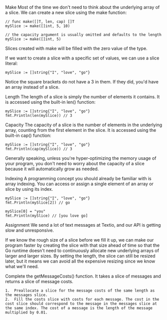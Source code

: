 Make
Most of the time we don't need to think about the underlying array of a slice. We can create a new slice using the make function:

```
// func make([]T, len, cap) []T
mySlice := make([]int, 5, 10)

// the capacity argument is usually omitted and defaults to the length
mySlice := make([]int, 5)
```

Slices created with make will be filled with the zero value of the type.

If we want to create a slice with a specific set of values, we can use a slice literal:

```
mySlice := []string{"I", "love", "go"}
```

Notice the square brackets do not have a 3 in them. If they did, you'd have an array instead of a slice.

Length
The length of a slice is simply the number of elements it contains. It is accessed using the built-in len() function:

```
mySlice := []string{"I", "love", "go"}
fmt.Println(len(mySlice)) // 3
```

Capacity
The capacity of a slice is the number of elements in the underlying array, counting from the first element in the slice. It is accessed using the built-in cap() function:

```
mySlice := []string{"I", "love", "go"}
fmt.Println(cap(mySlice)) // 3
```

Generally speaking, unless you're hyper-optimizing the memory usage of your program, you don't need to worry about the capacity of a slice because it will automatically grow as needed.

Indexing
A programming concept you should already be familiar with is array indexing. You can access or assign a single element of an array or slice by using its index.

```
mySlice := []string{"I", "love", "go"}
fmt.Println(mySlice[2]) // go

mySlice[0] = "you"
fmt.Println(mySlice) // [you love go]
```

Assignment
We send a lot of text messages at Textio, and our API is getting slow and unresponsive.

If we know the rough size of a slice before we fill it up, we can make our program faster by creating the slice with that size ahead of time so that the Go runtime doesn't need to continuously allocate new underlying arrays of larger and larger sizes. By setting the length, the slice can still be resized later, but it means we can avoid all the expensive resizing since we know what we'll need.

Complete the getMessageCosts() function. It takes a slice of messages and returns a slice of message costs.

    1.  Preallocate a slice for the message costs of the same length as the messages slice.
    2.  Fill the costs slice with costs for each message. The cost in the cost slice should correspond to the message in the messages slice at the same index. The cost of a message is the length of the message multiplied by 0.01.




